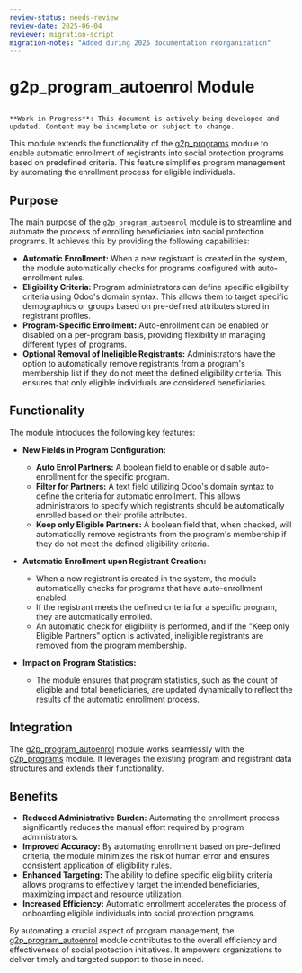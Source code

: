 ```yaml
---
review-status: needs-review
review-date: 2025-06-04
reviewer: migration-script
migration-notes: "Added during 2025 documentation reorganization"
---
```


# g2p_program_autoenrol Module

```{warning}

**Work in Progress**: This document is actively being developed and updated. Content may be incomplete or subject to change.
```

This module extends the functionality of the [g2p_programs](g2p_programs) module to enable automatic enrollment of registrants into social protection programs based on predefined criteria. This feature simplifies program management by automating the enrollment process for eligible individuals.

## Purpose

The main purpose of the `g2p_program_autoenrol` module is to streamline and automate the process of enrolling beneficiaries into social protection programs. It achieves this by providing the following capabilities:

- **Automatic Enrollment:** When a new registrant is created in the system, the module automatically checks for programs configured with auto-enrollment rules.
- **Eligibility Criteria:** Program administrators can define specific eligibility criteria using Odoo's domain syntax. This allows them to target specific demographics or groups based on pre-defined attributes stored in registrant profiles.
- **Program-Specific Enrollment:** Auto-enrollment can be enabled or disabled on a per-program basis, providing flexibility in managing different types of programs.
- **Optional Removal of Ineligible Registrants:**  Administrators have the option to automatically remove registrants from a program's membership list if they do not meet the defined eligibility criteria. This ensures that only eligible individuals are considered beneficiaries.

## Functionality

The module introduces the following key features:

- **New Fields in Program Configuration:**
    - **Auto Enrol Partners:** A boolean field to enable or disable auto-enrollment for the specific program.
    - **Filter for Partners:** A text field utilizing Odoo's domain syntax to define the criteria for automatic enrollment. This allows administrators to specify which registrants should be automatically enrolled based on their profile attributes.
    - **Keep only Eligible Partners:**  A boolean field that, when checked, will automatically remove registrants from the program's membership if they do not meet the defined eligibility criteria.

- **Automatic Enrollment upon Registrant Creation:**
    - When a new registrant is created in the system, the module automatically checks for programs that have auto-enrollment enabled.
    - If the registrant meets the defined criteria for a specific program, they are automatically enrolled.
    - An automatic check for eligibility is performed, and if the  "Keep only Eligible Partners" option is activated, ineligible registrants are removed from the program membership.

- **Impact on Program Statistics:**
    - The module ensures that program statistics, such as the count of eligible and total beneficiaries, are updated dynamically to reflect the results of the automatic enrollment process.

## Integration

The [g2p_program_autoenrol](g2p_program_autoenrol) module works seamlessly with the [g2p_programs](g2p_programs) module. It leverages the existing program and registrant data structures and extends their functionality. 

## Benefits

- **Reduced Administrative Burden:** Automating the enrollment process significantly reduces the manual effort required by program administrators.
- **Improved Accuracy:** By automating enrollment based on pre-defined criteria, the module minimizes the risk of human error and ensures consistent application of eligibility rules.
- **Enhanced Targeting:** The ability to define specific eligibility criteria allows programs to effectively target the intended beneficiaries, maximizing impact and resource utilization.
- **Increased Efficiency:**  Automatic enrollment accelerates the process of onboarding eligible individuals into social protection programs.

By automating a crucial aspect of program management, the [g2p_program_autoenrol](g2p_program_autoenrol) module contributes to the overall efficiency and effectiveness of social protection initiatives. It empowers organizations to deliver timely and targeted support to those in need. 
